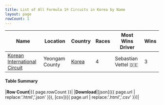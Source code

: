 ```yaml
---
title: List of All Formula 1® Circuits in Korea by Name
layout: page
rowCount: 1
---
```


| Name | Location | Country | Races | Most Wins Driver | Wins |
|--|--|--|--|--|--|
| [Korean International Circuit](/f1/circuits/yeongam) | Yeongam County | [Korea](/f1/countries/korea) | 4 | Sebastian Vettel 🇩🇪 | 3 |

#### Table Summary

|**Row Count**|{{ page.rowCount }}|
|**Download**|[json]({{ page.url | replace:'.html','.json' }}), [csv]({{ page.url | replace:'.html','.csv' }})|
